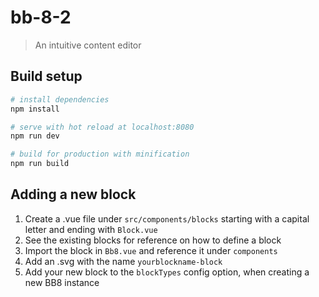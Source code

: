 # bb-8-2

> An intuitive content editor

## Build setup

``` bash
# install dependencies
npm install

# serve with hot reload at localhost:8080
npm run dev

# build for production with minification
npm run build
```

## Adding a new block
1. Create a .vue file under `src/components/blocks` starting with a capital letter and ending with `Block.vue`
2. See the existing blocks for reference on how to define a block
3. Import the block in `Bb8.vue` and reference it under `components`
4. Add an .svg with the name `yourblockname-block`
4. Add your new block to the `blockTypes` config option, when creating a new BB8 instance
